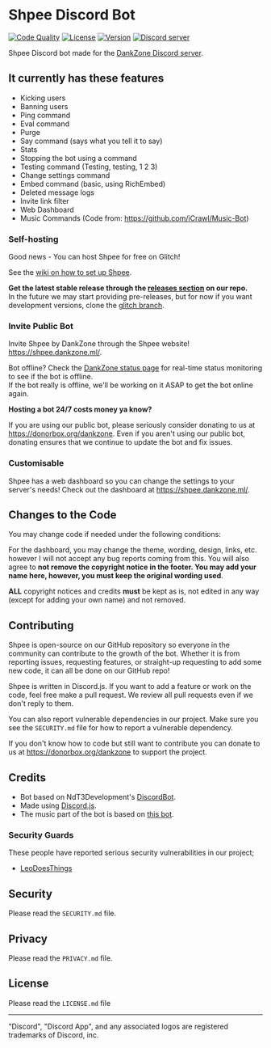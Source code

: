# Shpee Discord Bot

<p>
    <a href="https://app.codacy.com/project/LeoDoesThings/ShpeeBot/dashboard"><img src="https://img.shields.io/codacy/grade/4d742458af0b4079b123ae14a6f95d70?style=for-the-badge" alt="Code Quality"></a>
    <a href="https://github.com/DankZone/ShpeeBot/blob/glitch/LICENSE"><img src="https://img.shields.io/github/license/DankZone/ShpeeBot?style=for-the-badge" alt="License"></a>
    <a href="https://github.com/DankZone/ShpeeBot/releases"><img src="https://img.shields.io/github/release/DankZone/ShpeeBot?style=for-the-badge" alt="Version"></a>
    <a href="https://discord.gg/gwamp7n"><img src="https://img.shields.io/discord/344369585950294016?logo=Discord&style=for-the-badge" alt="Discord server"></a>
</p>

Shpee Discord bot made for the [DankZone Discord server](https://discordapp.com/invite/gwamp7n).

## It currently has these features
- Kicking users
- Banning users
- Ping command
- Eval command
- Purge
- Say command (says what you tell it to say)
- Stats
- Stopping the bot using a command
- Testing command (Testing, testing, 1 2 3)
- Change settings command
- Embed command (basic, using RichEmbed)
- Deleted message logs
- Invite link filter
- Web Dashboard
- Music Commands (Code from: https://github.com/iCrawl/Music-Bot)

### Self-hosting

Good news - You can host Shpee for free on Glitch!

See the [wiki on how to set up Shpee](https://github.com/DankZone/ShpeeBot/wiki).

**Get the latest stable release through the [releases section](https://github.com/DankZone/ShpeeBot/releases) on our repo.**  
In the future we may start providing pre-releases, but for now if you want development versions, clone the [glitch branch](https://github.com/DankZone/ShpeeBot/tree/glitch).

### Invite Public Bot

Invite Shpee by DankZone through the Shpee website! <https://shpee.dankzone.ml/>.  

Bot offline? Check the [DankZone status page](https://status.dankzone.ml/) for real-time status monitoring to see if the bot is offline.  
If the bot really is offline, we'll be working on it ASAP to get the bot online again.
  
  
**Hosting a bot 24/7 costs money ya know?**

If you are using our public bot, please seriously consider donating to us at <https://donorbox.org/dankzone>. Even if you aren't using our public bot, donating ensures that we continue to update the bot and fix issues.

### Customisable
Shpee has a web dashboard so you can change the settings to your server's needs! Check out the dashboard at <https://shpee.dankzone.ml/>.

## Changes to the Code

You may change code if needed under the following conditions:

For the dashboard, you may change the theme, wording, design, links, etc. however I will not accept any bug reports coming from this. You will also agree to **not remove the copyright notice in the footer. You may add your name here, however, you must keep the original wording used**.

**ALL** copyright notices and credits **must** be kept as is, not edited in any way (except for adding your own name) and not removed.

## Contributing

Shpee is open-source on our GitHub repository so everyone in the community can contribute to the growth of the bot. Whether it is from reporting issues, requesting features, or straight-up requesting to add some new code, it can all be done on our GitHub repo!

Shpee is written in Discord.js. If you want to add a feature or work on the code, feel free make a pull request. 
We review all pull requests even if we don't reply to them.

You can also report vulnerable dependencies in our project. Make sure you see the `SECURITY.md` file for how to report a vulnerable dependency.

If you don't know how to code but still want to contribute you can donate to us at <https://donorbox.org/dankzone> to support the project.

## Credits

- Bot based on NdT3Development's [DiscordBot](https://github.com/An-Idiots-Guide/guidebot).
- Made using [Discord.js](https://github.com/hydrabolt/discord.js).
- The music part of the bot is based on [this bot](https://github.com/iCrawl/Music-Bot).

### Security Guards

These people have reported serious security vulnerabilities in our project;

- [LeoDoesThings](https://github.com/LeoDoesThings)

## Security

Please read the `SECURITY.md` file.

## Privacy

Please read the `PRIVACY.md` file.

## License

Please read the `LICENSE.md` file

---
"Discord", "Discord App", and any associated logos are registered trademarks of Discord, inc.

